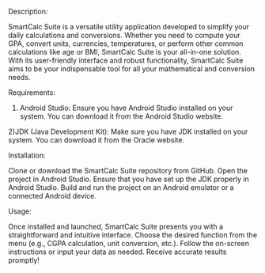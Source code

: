Description:

SmartCalc Suite is a versatile utility application developed to simplify your daily calculations and conversions. Whether you need to compute your GPA, convert units, currencies, temperatures, or perform other common calculations like age or BMI, SmartCalc Suite is your all-in-one solution. With its user-friendly interface and robust functionality, SmartCalc Suite aims to be your indispensable tool for all your mathematical and conversion needs.

Requirements:


1) Android Studio: Ensure you have Android Studio installed on your system. You can download it from the Android Studio website.

2)JDK (Java Development Kit): Make sure you have JDK installed on your system. You can download it from the Oracle website.

Installation:

Clone or download the SmartCalc Suite repository from GitHub.
Open the project in Android Studio.
Ensure that you have set up the JDK properly in Android Studio.
Build and run the project on an Android emulator or a connected Android device.

Usage:

Once installed and launched, SmartCalc Suite presents you with a straightforward and intuitive interface.
Choose the desired function from the menu (e.g., CGPA calculation, unit conversion, etc.).
Follow the on-screen instructions or input your data as needed.
Receive accurate results promptly!
